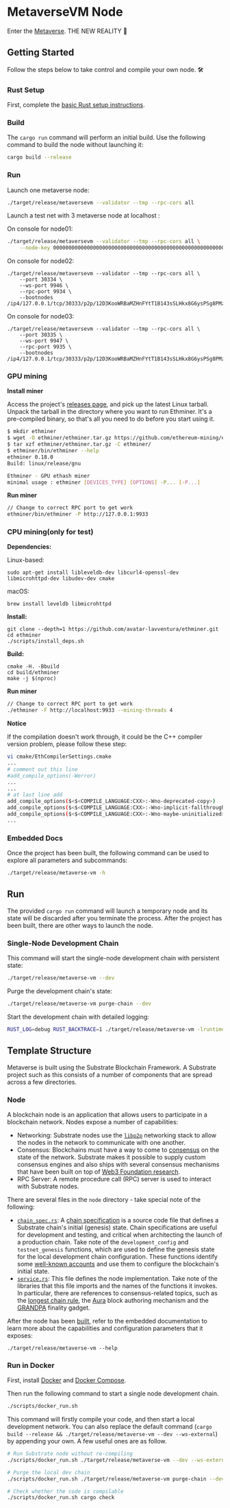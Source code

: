 # MetaverseVM Node

Enter the [Metaverse](https://mvs.org). THE NEW REALITY :rocket:

## Getting Started

Follow the steps below to take control and compile your own node. :hammer_and_wrench:

### Rust Setup

First, complete the [basic Rust setup instructions](./doc/rust-setup.md).

### Build

The `cargo run` command will perform an initial build. Use the following command to build the node
without launching it:

```sh
cargo build --release
```

### Run

Launch one metaverse node:

```sh
./target/release/metaversevm --validator --tmp --rpc-cors all 
```



Launch a test net with 3 metaverse node at localhost :

On console for node01:

```sh
./target/release/metaversevm --validator --tmp --rpc-cors all \
    --node-key 0000000000000000000000000000000000000000000000000000000000000111
```

On console for node02:

```
./target/release/metaversevm --validator --tmp --rpc-cors all \
    --port 30334 \
    --ws-port 9946 \
    --rpc-port 9934 \
    --bootnodes /ip4/127.0.0.1/tcp/30333/p2p/12D3KooWRBaMZHnFYtT1B143sSLHkx8G6ysPSg8PMzqXkymm38Ld
```

On console for node03:
```
./target/release/metaversevm --validator --tmp --rpc-cors all \
    --port 30335 \
    --ws-port 9947 \
    --rpc-port 9935 \
    --bootnodes /ip4/127.0.0.1/tcp/30333/p2p/12D3KooWRBaMZHnFYtT1B143sSLHkx8G6ysPSg8PMzqXkymm38Ld
```

### GPU mining

**Install miner**

Access the project's [releases page](https://github.com/ethereum-mining/ethminer/releases), and pick up the latest Linux tarball. Unpack the tarball in the directory where you want to run Ethminer. It's a pre-compiled binary, so that's all you need to do before you start using it.

```sh
$ mkdir ethminer
$ wget -O ethminer/ethminer.tar.gz https://github.com/ethereum-mining/ethminer/releases/download/v0.18.0/ethminer-0.18.0-cuda-9-linux-x86_64.tar.gz
$ tar xzf ethminer/ethminer.tar.gz -C ethminer/
$ ethminer/bin/ethminer --help
ethminer 0.18.0
Build: linux/release/gnu

Ethminer - GPU ethash miner
minimal usage : ethminer [DEVICES_TYPE] [OPTIONS] -P... [-P...]
```

**Run miner**

```sh
// Change to correct RPC port to get work
ethminer/bin/ethminer -P http://127.0.0.1:9933
```

### CPU mining(only for test)

**Dependencies:**

Linux-based:

```
sudo apt-get install libleveldb-dev libcurl4-openssl-dev libmicrohttpd-dev libudev-dev cmake
```

macOS:

```
brew install leveldb libmicrohttpd
```

**Install:**

```
git clone --depth=1 https://github.com/avatar-lavventura/ethminer.git 
cd ethminer
./scripts/install_deps.sh
```

**Build:**

```
cmake -H. -Bbuild
cd build/ethminer
make -j $(nproc)
```

**Run miner**

```sh
// Change to correct RPC port to get work
./ethminer -F http://localhost:9933 --mining-threads 4
```

**Notice**

If the compilation doesn't work through, it could be the C++ compiler version problem, please follow these step:

```sh
vi cmake/EthCompilerSettings.cmake
...
# comment out this line
#add_compile_options(-Werror)
...
...
# at last line add
add_compile_options($<$<COMPILE_LANGUAGE:CXX>:-Wno-deprecated-copy>)
add_compile_options($<$<COMPILE_LANGUAGE:CXX>:-Wno-implicit-fallthrough>)
add_compile_options($<$<COMPILE_LANGUAGE:CXX>:-Wno-maybe-uninitialized>)
...
```

### Embedded Docs

Once the project has been built, the following command can be used to explore all parameters and
subcommands:

```sh
./target/release/metaverse-vm -h
```

## Run

The provided `cargo run` command will launch a temporary node and its state will be discarded after
you terminate the process. After the project has been built, there are other ways to launch the
node.

### Single-Node Development Chain

This command will start the single-node development chain with persistent state:

```bash
./target/release/metaverse-vm --dev
```

Purge the development chain's state:

```bash
./target/release/metaverse-vm purge-chain --dev
```

Start the development chain with detailed logging:

```bash
RUST_LOG=debug RUST_BACKTRACE=1 ./target/release/metaverse-vm -lruntime=debug --dev
```

## Template Structure

Metaverse is built using the Substrate Blockchain Framework. A Substrate project such as this consists of a number of components that are spread across a few
directories.

### Node

A blockchain node is an application that allows users to participate in a blockchain network. Nodes expose a number of capabilities:

-   Networking: Substrate nodes use the [`libp2p`](https://libp2p.io/) networking stack to allow the
    nodes in the network to communicate with one another.
-   Consensus: Blockchains must have a way to come to
    [consensus](https://substrate.dev/docs/en/knowledgebase/advanced/consensus) on the state of the
    network. Substrate makes it possible to supply custom consensus engines and also ships with
    several consensus mechanisms that have been built on top of
    [Web3 Foundation research](https://research.web3.foundation/en/latest/polkadot/NPoS/index.html).
-   RPC Server: A remote procedure call (RPC) server is used to interact with Substrate nodes.

There are several files in the `node` directory - take special note of the following:

-   [`chain_spec.rs`](./node/src/chain_spec.rs): A
    [chain specification](https://substrate.dev/docs/en/knowledgebase/integrate/chain-spec) is a
    source code file that defines a Substrate chain's initial (genesis) state. Chain specifications
    are useful for development and testing, and critical when architecting the launch of a
    production chain. Take note of the `development_config` and `testnet_genesis` functions, which
    are used to define the genesis state for the local development chain configuration. These
    functions identify some
    [well-known accounts](https://substrate.dev/docs/en/knowledgebase/integrate/subkey#well-known-keys)
    and use them to configure the blockchain's initial state.
-   [`service.rs`](./node/src/service.rs): This file defines the node implementation. Take note of
    the libraries that this file imports and the names of the functions it invokes. In particular,
    there are references to consensus-related topics, such as the
    [longest chain rule](https://substrate.dev/docs/en/knowledgebase/advanced/consensus#longest-chain-rule),
    the [Aura](https://substrate.dev/docs/en/knowledgebase/advanced/consensus#aura) block authoring
    mechanism and the
    [GRANDPA](https://substrate.dev/docs/en/knowledgebase/advanced/consensus#grandpa) finality
    gadget.

After the node has been [built](#build), refer to the embedded documentation to learn more about the
capabilities and configuration parameters that it exposes:

```shell
./target/release/metaverse-vm --help
```


### Run in Docker

First, install [Docker](https://docs.docker.com/get-docker/) and
[Docker Compose](https://docs.docker.com/compose/install/).

Then run the following command to start a single node development chain.

```bash
./scripts/docker_run.sh
```

This command will firstly compile your code, and then start a local development network. You can
also replace the default command (`cargo build --release && ./target/release/metaverse-vm --dev --ws-external`)
by appending your own. A few useful ones are as follow.

```bash
# Run Substrate node without re-compiling
./scripts/docker_run.sh ./target/release/metaverse-vm --dev --ws-external

# Purge the local dev chain
./scripts/docker_run.sh ./target/release/metaverse-vm purge-chain --dev

# Check whether the code is compilable
./scripts/docker_run.sh cargo check
```
